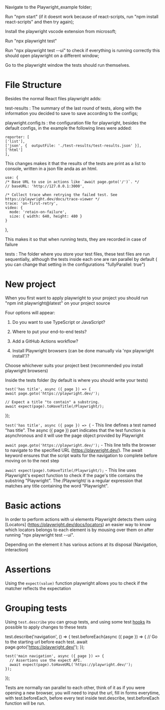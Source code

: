 Navigate to the Playwright_example folder;

Run "npm start" (if it doesnt work because of react-scripts, run "npm install react-scripts" and then try again);

Install the playwright vscode extension from microsoft;

Run "npx playwright test"

Run "npx playwright test --ui" to check if everything is running correctly this should open playwright on a different window;

Go to the playwright window the tests should run themselves.

# File Structure

Besides the normal React files playwright adds:

test-results : The summary of the last round of tests, along with the information you decided to save to save according to the configs;

playwright.config.ts : the configuration file for playwright, besides the default configs, in the example the following lines were added:
    
    reporter: [
    ['list'],
    ['json', {  outputFile: './test-results/test-results.json' }],
    ['html']
    ],

This changes makes it that the results of the tests are print as a list to console, written in a json file anda as an html.


    use: {
    /* Base URL to use in actions like `await page.goto('/')`. */
    // baseURL: 'http://127.0.0.1:3000',

    /* Collect trace when retrying the failed test. See https://playwright.dev/docs/trace-viewer */
    trace: 'on-first-retry',
    video: {
      mode: 'retain-on-failure',
      size: { width: 640, height: 480 }
    }
  },

  This makes it so that when running tests, they are recorded in case of failure

tests : The folder where you store your test files, these test files are run sequentially, although the tests inside each one are ran parallel by default ( you can change that setting in the configurations "fullyParallel: true")

# New project

When you first want to apply playwright to your project you should run "npm init playwright@latest" on your project source

Four options will appear:

 1. Do you want to use TypeScript or JavaScript?

 2. Where to put your end-to-end tests?

 3. Add a GitHub Actions workflow?

 4. Install Playwright browsers (can be done manually via 'npx playwright install')?

Choose whichever suits your project best (recommended you install playwright browsers)

Inside the tests folder (by default is where you should write your tests)

    test('has title', async ({ page }) => {
    await page.goto('https://playwright.dev/');

    // Expect a title "to contain" a substring.
    await expect(page).toHaveTitle(/Playwright/);
  });

`test('has title', async ({ page }) => {` - This line defines a test named "has title". The async ({ page }) part indicates that the test function is asynchronous and it will use the page object provided by Playwright

`await page.goto('https://playwright.dev/');` - This line tells the browser to navigate to the specified URL (https://playwright.dev/). The await keyword ensures that the script waits for the navigation to complete before moving on to the next step

`await expect(page).toHaveTitle(/Playwright/);` - This line uses Playwright's expect function to check if the page's title contains the substring "Playwright". The /Playwright/ is a regular expression that matches any title containing the word "Playwright".


# Basic actions
In order to perform actions with ui elements Playwright detects them using [Locators] (https://playwright.dev/docs/locators) an easier way to know which locators belongs to each element is by mousing over them on after running  "npx playwright test --ui".

Depending on the element it has various actions at its disposal (Navigation, interaction)

# Assertions
Using the `expect(value)` function playwright allows you to check if the matcher reflects the expectation


# Grouping tests
Using `test.describe` you can group tests, and using some test [hooks](https://playwright.dev/docs/api/class-test) its possible to apply changes to these tests

  test.describe('navigation', () => {
    test.beforeEach(async ({ page }) => {
      // Go to the starting url before each test.
      await page.goto('https://playwright.dev/');
    });

    test('main navigation', async ({ page }) => {
      // Assertions use the expect API.
      await expect(page).toHaveURL('https://playwright.dev/');
    });
  });

Tests are normally ran parallel to each other, think of it as if you were opening a new browser, you will need to input the url, fill in forms everytime, with test.beforeEach, before every test inside test.describe, test.beforeEach function will be run.
